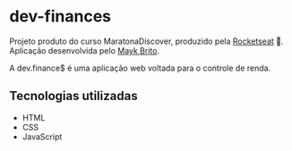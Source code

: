 # dev-finances

Projeto produto do curso MaratonaDiscover, produzido pela [Rocketseat](https://rocketseat.com.br/) :rocket:. Aplicação desenvolvida pelo [Mayk Brito](
https://github.com/maykbrito).

A dev.finance$ é uma aplicação web voltada para o controle de renda.

## Tecnologias utilizadas
* HTML
* CSS
* JavaScript
